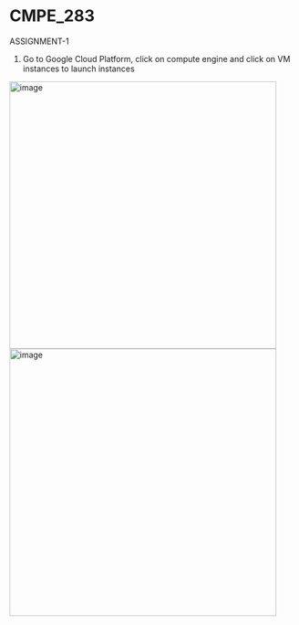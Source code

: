 # CMPE_283

ASSIGNMENT-1

1.	Go to Google Cloud Platform, click on compute engine and click on VM instances to launch instances
<img width="468" alt="image" src="https://user-images.githubusercontent.com/69696446/200480612-7129569d-9cbe-4106-8ee8-7d30eacdc84f.png">


<img width="468" alt="image" src="https://user-images.githubusercontent.com/69696446/200480675-dda243da-f987-4b87-8d0d-645ad16a51a7.png">

